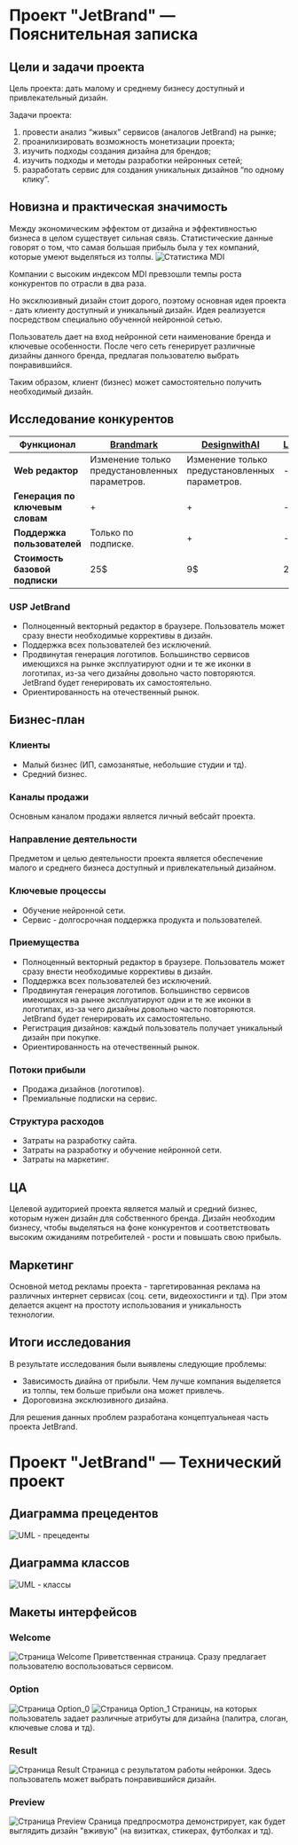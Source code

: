 # Проект "JetBrand" — Пояснительная записка

## Цели и задачи проекта
Цель проекта: дать малому и среднему бизнесу доступный и привлекательный дизайн.

Задачи проекта:
1. провести анализ “живых” сервисов (аналогов JetBrand) на рынке;
1. проанилизировать возможность монетизации проекта;
1. изучить подходы создания дизайна для брендов;
1. изучить подходы и методы разработки нейронных сетей;
1. разработать сервис для создания уникальных дизайнов “по одному клику”.

## Новизна и практическая значимость
Между экономическим эффектом от дизайна и эффективностью бизнеса в целом существует сильная связь.
Статистические данные говорят о том, что самая большая прибыль была у тех компаний, которые умеют выделяться из толпы.
![Статистика MDI](https://github.com/snkot/SysAnalysis/blob/docs/pics/mdi-graph.png)

Компании с высоким индексом MDI превзошли темпы роста конкурентов по отрасли в два раза.

Но эксклюзивный дизайн стоит дорого, поэтому основная идея проекта - дать клиенту доступный и уникальный дизайн.
Идея реализуется посредством специально обученной нейронной сетью.

Пользователь дает на вход нейронной сети наименование бренда и ключевые особенности. 
После чего сеть генерирует различные дизайны данного бренда, предлагая пользователю выбрать понравившийся.

Таким образом, клиент (бизнес) может самостоятельно получить необходимый дизайн.

## Исследование конкурентов
| **Функционал** | [Brandmark](https://brandmark.io/) | [DesignwithAI](https://www.designwithai.com/) | [Logopony](https://www.logopony.com/) |
| -------------- | -------------- | -------------- | -------------- |
| **Web редактор** | Изменение только предустановленных параметров. | Изменение только предустановленных параметров. | - |
| **Генерация по ключевым словам** | + | + | - |
| **Поддержка пользователей** | Только по подписке. | + | - |
| **Стоимость базовой подписки** | 25$ | 9$ | 20$ |

### USP JetBrand
- Полноценный векторный редактор в браузере. Пользователь может сразу внести необходимые коррективы в дизайн.
- Поддержка всех пользователей без исключений.
- Продвинутая генерация логотипов. Большинство сервисов имеющихся на рынке эксплуатируют одни и те же иконки в логотипах, из-за чего дизайны довольно часто повторяются. JetBrand будет генерировать их самостоятельно.
- Ориентированность на отечественный рынок.

## Бизнес-план
### Клиенты
- Малый бизнес (ИП, самозанятые, небольшие студии и тд).
- Средний бизнес.

### Каналы продажи
Основным каналом продажи является личный вебсайт проекта.

### Направление деятельности
Предметом и целью деятельности проекта является обеспечение малого и среднего бизнеса доступный и привлекательный дизайном.

### Ключевые процессы
- Обучение нейронной сети.
- Сервис - долгосрочная поддержка продукта и пользователей.

### Приемущества
- Полноценный векторный редактор в браузере. Пользователь может сразу внести необходимые коррективы в дизайн.
- Поддержка всех пользователей без исключений.
- Продвинутая генерация логотипов. Большинство сервисов имеющихся на рынке эксплуатируют одни и те же иконки в логотипах, из-за чего дизайны довольно часто повторяются. JetBrand будет генерировать их самостоятельно.
- Регистрация дизайнов: каждый пользователь получает уникальный дизайн при покупке.
- Ориентированность на отечественный рынок.

### Потоки прибыли
- Продажа дизайнов (логотипов).
- Премиальные подписки на сервис.

### Структура расходов
- Затраты на разработку сайта.
- Затраты на разработку и обучение нейронной сети.
- Затраты на маркетинг.

## ЦА
Целевой аудиторией проекта является малый и средний бизнес, которым нужен дизайн для собственного бренда.
Дизайн необходим бизнесу, чтобы выделяться на фоне конкурентов и соответствовать высоким ожиданиям потребителей - рости и повышать свою прибыль.

## Маркетинг
Основной метод рекламы проекта - таргетированная реклама на различных интернет сервисах (соц. сети, видеохостинги и тд).
При этом делается акцент на простоту использования и уникальность технологии.

## Итоги исследования
В результате исследования были выявлены следующие проблемы:
- Зависимость диайна от прибыли. Чем лучше компания выделяется из толпы, тем больше прибыли она может привлечь.
- Дороговизна эксклюзивного дизайна.

Для решения данных проблем разработана концептуальнеая часть проекта JetBrand.

# Проект "JetBrand" — Технический проект

## Диаграмма прецедентов
![UML - прецеденты](https://github.com/snkot/SysAnalysis/blob/docs/pics/jetbrand-uml.png)

## Диаграмма классов
![UML - классы](https://github.com/snkot/SysAnalysis/blob/docs/pics/jetbrand-class_diagram.png)

## Макеты интерфейсов
### Welcome
![Страница Welcome](https://github.com/snkot/SysAnalysis/blob/docs/pics/pageWelcome.png)
Приветственная страница. Сразу предлагает пользователю воспользоваться сервисом.    

### Option
![Страница Option_0](https://github.com/snkot/SysAnalysis/blob/docs/pics/pageOptions_0.png)
![Страница Option_1](https://github.com/snkot/SysAnalysis/blob/docs/pics/pageOptions_1.png)
Страницы, на которых пользователь задает различные атрибуты для дизайна (палитра, слоган, ключевые слова и тд).

### Result
![Страница Result](https://github.com/snkot/SysAnalysis/blob/docs/pics/pageResult.png)
Страница с результатом работы нейронки. Здесь пользователь может выбрать понравившийся дизайн.

### Preview
![Страница Preview](https://github.com/snkot/SysAnalysis/blob/docs/pics/pagePreview.png)
Сраница предпросмотра демонстрирует, как будет выглядить дизайн "вживую" (на визитках, стикерах, футболках и тд). 